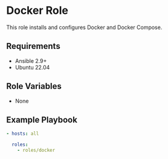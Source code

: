# Docker Role

This role installs and configures Docker and Docker Compose.

## Requirements

- Ansible 2.9+
- Ubuntu 22.04

## Role Variables

- None

## Example Playbook

```yaml
- hosts: all

  roles:
    - roles/docker	
```
